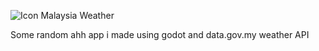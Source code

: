 ![Icon](https://github.com/user-attachments/assets/ee269e24-bd44-4c4e-bc7b-dafcf2903dbe)
Malaysia Weather

Some random ahh app i made using godot and data.gov.my weather API 
